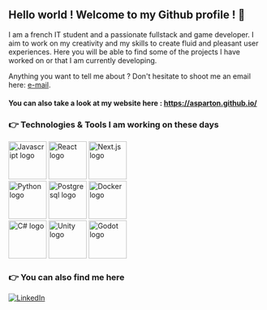 ## Hello world ! Welcome to my Github profile ! 👋

I am a french IT student and a passionate fullstack and game developer. I aim to work on my creativity and my skills to create fluid and pleasant user experiences. Here you will be able to find some of the projects I have worked on or that I am currently developing.

Anything you want to tell me about ? Don't hesitate to shoot me an email here: [e-mail](mailto:sparton.alexandre@gmail.com).
#### You can also take a look at my website here : https://asparton.github.io/

### 👉 Technologies & Tools I am working on these days
<div>
  <img src="https://cdn.iconscout.com/icon/free/png-256/javascript-2752148-2284965.png" alt="Javascript logo" width="75"/>
  <img src="https://upload.wikimedia.org/wikipedia/commons/thumb/a/a7/React-icon.svg/2300px-React-icon.svg.png" alt="React logo" width="75"/>
  <img src="https://ui-lib.com/blog/wp-content/uploads/2021/12/nextjs-boilerplate-logo.png" alt="Next.js logo" width="75"/>
</div>
<div>
  <img src="https://cdn3.iconfinder.com/data/icons/logos-and-brands-adobe/512/267_Python-512.png" alt="Python logo" width="75"/>
  <img src="https://cdn4.iconfinder.com/data/icons/logos-brands-5/24/postgresql-512.png" alt="Postgresql logo" width="75"/>
  <img src="https://www.docker.com/wp-content/uploads/2022/03/vertical-logo-monochromatic.png" alt="Docker logo" width="75"/>
</div>
<div>
  <img src="https://www.freeiconspng.com/uploads/c-logo-icon-18.png" alt="C# logo" width="75"/>
  <img src="https://icon-library.com/images/unity-icon/unity-icon-5.jpg" alt="Unity logo" width="75"/>
  <img src="https://user-images.githubusercontent.com/36481442/100390458-79d5e300-3041-11eb-9a3a-43074ee52ad5.png" alt="Godot logo" width="75"/>
</div>

### 👉 You can also find me here
[![LinkedIn](https://raw.githubusercontent.com/WaylonWalker/WaylonWalker/main/icon/linkedin.png)](https://www.linkedin.com/in/alexandre-sparton/)
